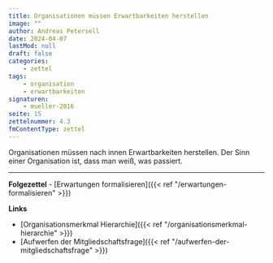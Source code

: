 ```yaml
---
title: Organisationen müssen Erwartbarkeiten herstellen
image: ""
author: Andreas Petersell
date: 2024-04-07
lastMod: null
draft: false
categories:
    - zettel
tags:
    - organisation
    - erwartbarkeiten
signaturen:
    - mueller-2016
seite: 15
zettelnummer: 4.3
fmContentType: zettel
---
```


Organisationen müssen nach innen Erwartbarkeiten herstellen. Der Sinn einer Organisation ist, dass man weiß, was passiert.
<!--more-->
***

**Folgezettel** - [Erwartungen formalisieren]({{< ref "/erwartungen-formalisieren" >}})

**Links**

- [Organisationsmerkmal Hierarchie]({{< ref "/organisationsmerkmal-hierarchie" >}})
- [Aufwerfen der Mitgliedschaftsfrage]({{< ref "/aufwerfen-der-mitgliedschaftsfrage" >}})